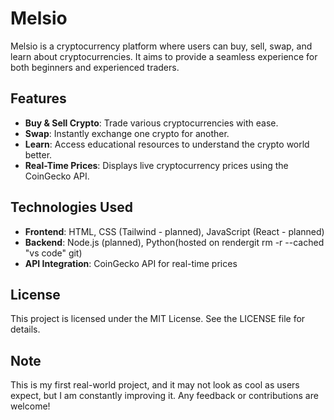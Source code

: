 # Melsio

Melsio is a cryptocurrency platform where users can buy, sell, swap, and learn about cryptocurrencies. It aims to provide a seamless experience for both beginners and experienced traders.

## Features

- **Buy & Sell Crypto**: Trade various cryptocurrencies with ease.
- **Swap**: Instantly exchange one crypto for another.
- **Learn**: Access educational resources to understand the crypto world better.
- **Real-Time Prices**: Displays live cryptocurrency prices using the CoinGecko API.

## Technologies Used

- **Frontend**: HTML, CSS (Tailwind - planned), JavaScript (React - planned)
- **Backend**: Node.js (planned), Python(hosted on rendergit rm -r --cached "vs code"
  git)
- **API Integration**: CoinGecko API for real-time prices

## License

This project is licensed under the MIT License. See the LICENSE file for details.

## Note

This is my first real-world project, and it may not look as cool as users expect, but I am constantly improving it. Any feedback or contributions are welcome!
